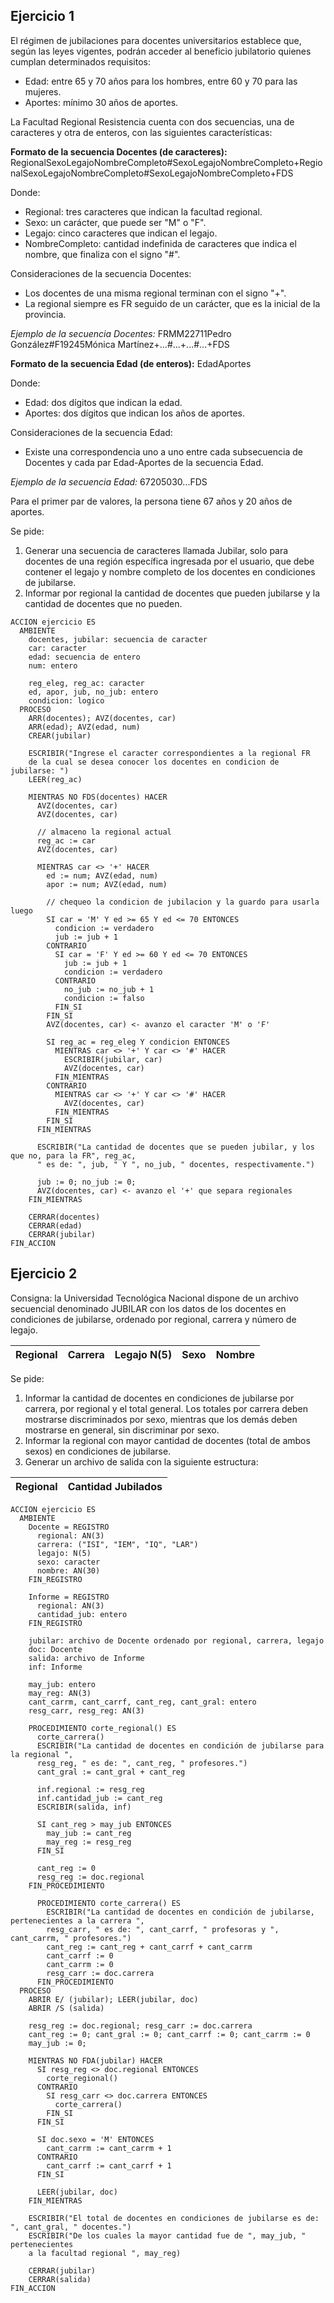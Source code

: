 ## Ejercicio 1
El régimen de jubilaciones para docentes universitarios establece que, según las leyes
vigentes, podrán acceder al beneficio jubilatorio quienes cumplan determinados requisitos:

- Edad: entre 65 y 70 años para los hombres, entre 60 y 70 para las mujeres.
- Aportes: mínimo 30 años de aportes.

La Facultad Regional Resistencia cuenta con dos secuencias, una de caracteres y otra de
enteros, con las siguientes características:

**Formato de la secuencia Docentes (de caracteres):**
RegionalSexoLegajoNombreCompleto#SexoLegajoNombreCompleto+RegionalSexoLegajoNombreCompleto#SexoLegajoNombreCompleto+FDS

Donde:
- Regional: tres caracteres que indican la facultad regional.
- Sexo: un carácter, que puede ser "M" o "F".
- Legajo: cinco caracteres que indican el legajo.
- NombreCompleto: cantidad indefinida de caracteres que indica el nombre, que finaliza con
el signo "#".

Consideraciones de la secuencia Docentes:
- Los docentes de una misma regional terminan con el signo "+".
- La regional siempre es FR seguido de un carácter, que es la inicial de la provincia.

*Ejemplo de la secuencia Docentes:*
FRMM22711Pedro González#F19245Mónica Martínez+...#...+...#...+FDS

**Formato de la secuencia Edad (de enteros):**
EdadAportes

Donde:
- Edad: dos dígitos que indican la edad.
- Aportes: dos dígitos que indican los años de aportes.

Consideraciones de la secuencia Edad:
- Existe una correspondencia uno a uno entre cada subsecuencia de Docentes y cada par
Edad-Aportes de la secuencia Edad.

*Ejemplo de la secuencia Edad:*
67205030...FDS

Para el primer par de valores, la persona tiene 67 años y 20 años de aportes.

Se pide:
1. Generar una secuencia de caracteres llamada Jubilar, solo para docentes de una región
específica ingresada por el usuario, que debe contener el legajo y nombre completo de los
docentes en condiciones de jubilarse.
2. Informar por regional la cantidad de docentes que pueden jubilarse y la cantidad de
docentes que no pueden.

```
ACCION ejercicio ES
  AMBIENTE
    docentes, jubilar: secuencia de caracter
    car: caracter
    edad: secuencia de entero
    num: entero

    reg_eleg, reg_ac: caracter
    ed, apor, jub, no_jub: entero
    condicion: logico
  PROCESO
    ARR(docentes); AVZ(docentes, car)
    ARR(edad); AVZ(edad, num)
    CREAR(jubilar)

    ESCRIBIR("Ingrese el caracter correspondientes a la regional FR
    de la cual se desea conocer los docentes en condicion de jubilarse: ")
    LEER(reg_ac)

    MIENTRAS NO FDS(docentes) HACER
      AVZ(docentes, car)
      AVZ(docentes, car)

      // almaceno la regional actual
      reg_ac := car
      AVZ(docentes, car)

      MIENTRAS car <> '+' HACER
        ed := num; AVZ(edad, num)
        apor := num; AVZ(edad, num)

        // chequeo la condicion de jubilacion y la guardo para usarla luego
        SI car = 'M' Y ed >= 65 Y ed <= 70 ENTONCES
          condicion := verdadero
          jub := jub + 1
        CONTRARIO
          SI car = 'F' Y ed >= 60 Y ed <= 70 ENTONCES
            jub := jub + 1
            condicion := verdadero
          CONTRARIO
            no_jub := no_jub + 1
            condicion := falso
          FIN_SI
        FIN_SI
        AVZ(docentes, car) <- avanzo el caracter 'M' o 'F'

        SI reg_ac = reg_eleg Y condicion ENTONCES
          MIENTRAS car <> '+' Y car <> '#' HACER
            ESCRIBIR(jubilar, car)
            AVZ(docentes, car)
          FIN_MIENTRAS
        CONTRARIO
          MIENTRAS car <> '+' Y car <> '#' HACER
            AVZ(docentes, car)
          FIN_MIENTRAS
        FIN_SI
      FIN_MIENTRAS

      ESCRIBIR("La cantidad de docentes que se pueden jubilar, y los que no, para la FR", reg_ac,
      " es de: ", jub, " Y ", no_jub, " docentes, respectivamente.")

      jub := 0; no_jub := 0;
      AVZ(docentes, car) <- avanzo el '+' que separa regionales
    FIN_MIENTRAS

    CERRAR(docentes)
    CERRAR(edad)
    CERRAR(jubilar)
FIN_ACCION
```

## Ejercicio 2
Consigna: la Universidad Tecnológica Nacional dispone de un archivo secuencial denominado
JUBILAR con los datos de los docentes en condiciones de jubilarse, ordenado por regional,
carrera y número de legajo.

| Regional | Carrera | Legajo N(5) | Sexo | Nombre |
|----------|---------|-------------|------|--------|

Se pide:
1. Informar la cantidad de docentes en condiciones de jubilarse por carrera, por regional
y el total general. Los totales por carrera deben mostrarse discriminados por sexo, mientras
que los demás deben mostrarse en general, sin discriminar por sexo.
2. Informar la regional con mayor cantidad de docentes (total de ambos sexos) en condiciones
de jubilarse.
3. Generar un archivo de salida con la siguiente estructura:

| Regional | Cantidad Jubilados |
|----------|--------------------|

```
ACCION ejercicio ES
  AMBIENTE
    Docente = REGISTRO
      regional: AN(3)
      carrera: ("ISI", "IEM", "IQ", "LAR")
      legajo: N(5)
      sexo: caracter
      nombre: AN(30)
    FIN_REGISTRO

    Informe = REGISTRO
      regional: AN(3)
      cantidad_jub: entero
    FIN_REGISTRO

    jubilar: archivo de Docente ordenado por regional, carrera, legajo
    doc: Docente
    salida: archivo de Informe
    inf: Informe

    may_jub: entero
    may_reg: AN(3)
    cant_carrm, cant_carrf, cant_reg, cant_gral: entero
    resg_carr, resg_reg: AN(3)

    PROCEDIMIENTO corte_regional() ES
      corte_carrera()
      ESCRIBIR("La cantidad de docentes en condición de jubilarse para la regional ",
      resg_reg, " es de: ", cant_reg, " profesores.")
      cant_gral := cant_gral + cant_reg

      inf.regional := resg_reg
      inf.cantidad_jub := cant_reg
      ESCRIBIR(salida, inf)

      SI cant_reg > may_jub ENTONCES
        may_jub := cant_reg
        may_reg := resg_reg
      FIN_SI

      cant_reg := 0
      resg_reg := doc.regional
    FIN_PROCEDIMIENTO

      PROCEDIMIENTO corte_carrera() ES
        ESCRIBIR("La cantidad de docentes en condición de jubilarse, pertenecientes a la carrera ",
        resg_carr, " es de: ", cant_carrf, " profesoras y ", cant_carrm, " profesores.")
        cant_reg := cant_reg + cant_carrf + cant_carrm
        cant_carrf := 0
        cant_carrm := 0
        resg_carr := doc.carrera
      FIN_PROCEDIMIENTO
  PROCESO
    ABRIR E/ (jubilar); LEER(jubilar, doc)
    ABRIR /S (salida)

    resg_reg := doc.regional; resg_carr := doc.carrera
    cant_reg := 0; cant_gral := 0; cant_carrf := 0; cant_carrm := 0
    may_jub := 0;

    MIENTRAS NO FDA(jubilar) HACER
      SI resg_reg <> doc.regional ENTONCES
        corte_regional()
      CONTRARIO
        SI resg_carr <> doc.carrera ENTONCES
          corte_carrera()
        FIN_SI
      FIN_SI

      SI doc.sexo = 'M' ENTONCES
        cant_carrm := cant_carrm + 1
      CONTRARIO
        cant_carrf := cant_carrf + 1
      FIN_SI

      LEER(jubilar, doc)
    FIN_MIENTRAS

    ESCRIBIR("El total de docentes en condiciones de jubilarse es de: ", cant_gral, " docentes.")
    ESCRIBIR("De los cuales la mayor cantidad fue de ", may_jub, " pertenecientes
    a la facultad regional ", may_reg)

    CERRAR(jubilar)
    CERRAR(salida)
FIN_ACCION
```
